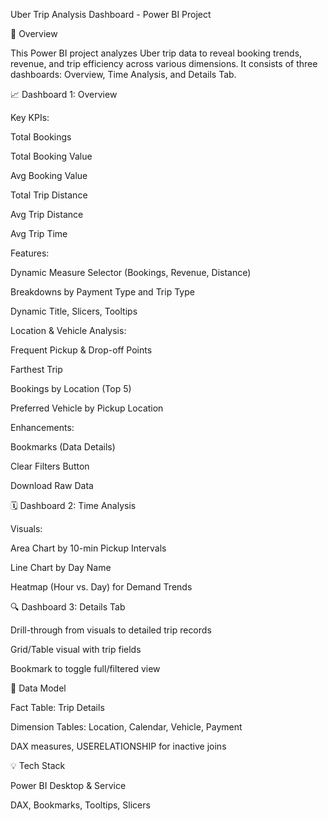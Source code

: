 Uber Trip Analysis Dashboard - Power BI Project

📄 Overview

This Power BI project analyzes Uber trip data to reveal booking trends, revenue, and trip efficiency across various dimensions. It consists of three dashboards: Overview, Time Analysis, and Details Tab.

📈 Dashboard 1: Overview

Key KPIs:

Total Bookings

Total Booking Value

Avg Booking Value

Total Trip Distance

Avg Trip Distance

Avg Trip Time

Features:

Dynamic Measure Selector (Bookings, Revenue, Distance)

Breakdowns by Payment Type and Trip Type

Dynamic Title, Slicers, Tooltips

Location & Vehicle Analysis:

Frequent Pickup & Drop-off Points

Farthest Trip

Bookings by Location (Top 5)

Preferred Vehicle by Pickup Location

Enhancements:

Bookmarks (Data Details)

Clear Filters Button

Download Raw Data

🗓 Dashboard 2: Time Analysis

Visuals:

Area Chart by 10-min Pickup Intervals

Line Chart by Day Name

Heatmap (Hour vs. Day) for Demand Trends

🔍 Dashboard 3: Details Tab

Drill-through from visuals to detailed trip records

Grid/Table visual with trip fields

Bookmark to toggle full/filtered view

🔗 Data Model

Fact Table: Trip Details

Dimension Tables: Location, Calendar, Vehicle, Payment

DAX measures, USERELATIONSHIP for inactive joins

💡 Tech Stack

Power BI Desktop & Service

DAX, Bookmarks, Tooltips, Slicers




